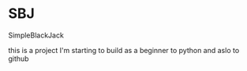 # SBJ
SimpleBlackJack

this is a project I'm starting to build as a beginner to python and aslo to github

